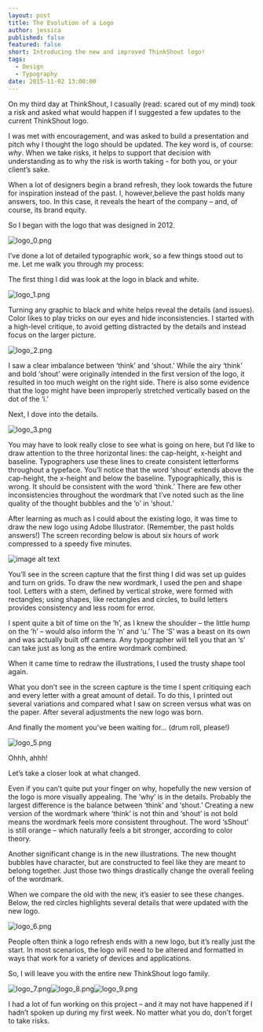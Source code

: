 ```yaml
---
layout: post
title: The Evolution of a Logo
author: jessica
published: false
featured: false
short: Introducing the new and improved ThinkShout logo!
tags: 
  - Design
  - Typography
date: 2015-11-02 13:00:00
---
```


On my third day at ThinkShout, I casually (read: scared out of my mind) took a risk and asked what would happen if I suggested a few updates to the current ThinkShout logo. 

I was met with encouragement, and was asked to build a presentation and pitch why I thought the logo should be updated. The key word is, of course: *why*. When we take risks, it helps to support that decision with understanding as to why the risk is worth taking - for both you, or your client’s sake. 

When a lot of designers begin a brand refresh, they look towards the future for inspiration instead of the past. I, however,believe the past holds many answers, too. In this case, it reveals the heart of the company – and, of course, its brand equity. 

So I began with the logo that was designed in 2012. 

![logo_0.png](/assets/images/blog/logo_0.png)

I’ve done a lot of detailed typographic work, so a few things stood out to me. Let me walk you through my process: 

The first thing I did was look at the logo in black and white.

![logo_1.png](/assets/images/blog/logo_1.png)

Turning any graphic to black and white helps reveal the details (and issues). Color likes to play tricks on our eyes and hide inconsistencies. I started with a high-level critique, to avoid getting distracted by the details and instead focus on the larger picture. 

![logo_2.png](/assets/images/blog/logo_2.png)

I saw a clear imbalance between ‘think’ and ‘shout.’ While the airy ‘think’ and bold ‘shout’ were originally intended in the first version of the logo, it resulted in too much weight on the right side. There is also some evidence that the logo might have been improperly stretched vertically based on the dot of the ‘i.’ 

Next, I dove into the details.

![logo_3.png](/assets/images/blog/logo_3.png)

You may have to look really close to see what is going on here, but I’d like to draw attention to the three horizontal lines: the cap-height, x-height and baseline. Typographers use these lines to create consistent letterforms throughout a typeface. You’ll notice that the word ‘shout’ extends above the cap-height, the x-height and below the baseline. Typographically, this is wrong. It should be consistent with the word ‘think.’ There are few other inconsistencies throughout the wordmark that I’ve noted such as the line quality of the thought bubbles and the ‘o’ in ‘shout.’ 

After learning as much as I could about the existing logo, it was time to draw the new logo using Adobe Illustrator. (Remember, the past holds answers!) The screen recording below is about six hours of work compressed to a speedy five minutes.

![image alt text](image_4.png)

You’ll see in the screen capture that the first thing I did was set up guides and turn on grids. To draw the new wordmark, I used the pen and shape tool. Letters with a stem, defined by vertical stroke, were formed with rectangles; using shapes, like rectangles and circles, to build letters provides consistency and less room for error.  

I spent quite a bit of time on the ‘h’, as I knew the shoulder – the little hump on the ‘h’ – would also inform the ‘n’ and ‘u.’ The ‘S’ was a beast on its own and was actually built off camera. Any typographer will tell you that an ‘s’ can take just as long as the entire wordmark combined. 

When it came time to redraw the illustrations, I used the trusty shape tool again. 

What you don’t see in the screen capture is the time I spent critiquing each and every letter with a great amount of detail. To do this, I printed out several variations and compared what I saw on screen versus what was on the paper. After several adjustments the new logo was born.

And finally the moment you’ve been waiting for… (drum roll, please!)

![logo_5.png](/assets/images/blog/logo_5.png)

Ohhh, ahhh!

Let’s take a closer look at what changed.

Even if you can’t quite put your finger on why, hopefully the new version of the logo is more visually appealing. The ‘why’ is in the details. Probably the largest difference is the balance between ‘think’ and ‘shout.’ Creating a new version of the wordmark where ‘think’ is not thin and ‘shout’ is not bold means the wordmark feels more consistent throughout. The word ‘sShout’ is still orange – which naturally feels a bit stronger, according to color theory.

Another significant change is in the new illustrations. The new thought bubbles have character, but are constructed to feel like they are meant to belong together. Just those two things drastically change the overall feeling of the wordmark. 

When we compare the old with the new, it’s easier to see these changes. Below, the red circles highlights several details that were updated with the new logo. 

![logo_6.png](/assets/images/blog/logo_6.png)

People often think a logo refresh ends with a new logo, but it’s really just the start. In most scenarios, the logo will need to be altered and formatted in ways that work for a variety of devices and applications. 

So, I will leave you with the entire new ThinkShout logo family. 

![logo_7.png](/assets/images/blog/logo_7.png)![logo_8.png](/assets/images/blog/logo_8.png)![logo_9.png](/assets/images/blog/logo_9.png)

I had a lot of fun working on this project – and it may not have happened if I hadn’t spoken up during my first week. No matter what you do, don’t forget to take risks.

